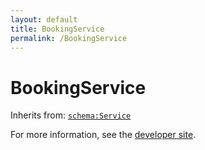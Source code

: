 ```yaml
---
layout: default
title: BookingService
permalink: /BookingService
---
```


# BookingService


Inherits from: [`schema:Service`](https://schema.org/Service)

For more information, see the [developer site](https://developer.openactive.io/data-model/types/).